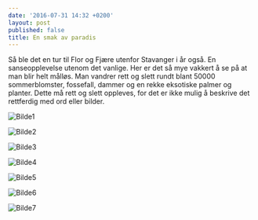 ```yaml
---
date: '2016-07-31 14:32 +0200'
layout: post
published: false
title: En smak av paradis
---
```


Så ble det en tur til Flor og Fjære utenfor Stavanger i år også. En sanseopplevelse utenom det vanlige. Her er det så mye vakkert å se på at man blir helt målløs. Man vandrer rett og slett rundt blant 50000 sommerblomster, fossefall, dammer og en rekke eksotiske palmer og planter. Dette må rett og slett oppleves, for det er ikke mulig å beskrive det rettferdig med ord eller bilder. 

![Bilde1]({{site.baseurl}}/assets/img/1.JPG)

![Bilde2]({{site.baseurl}}/assets/img/2.JPG)

<!--more-->

![Bilde3]({{site.baseurl}}/assets/img/3.JPG)

![Bilde4]({{site.baseurl}}/assets/img/4.JPG)

![Bilde5]({{site.baseurl}}/assets/img/5.JPG)

![Bilde6]({{site.baseurl}}/assets/img/6.JPG)

![Bilde7]({{site.baseurl}}/assets/img/7.JPG)



